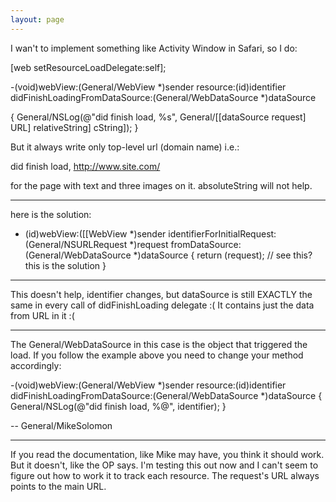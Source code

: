 ```yaml
---
layout: page
---
```


I wan't to implement something like Activity Window in Safari, so I do:

    
[web setResourceLoadDelegate:self];

-(void)webView:(General/WebView *)sender resource:(id)identifier didFinishLoadingFromDataSource:(General/WebDataSource *)dataSource

{
  General/NSLog(@"did finish load, %s", General/[[dataSource request] URL] relativeString] cString]);
}


But it always write only top-level url (domain name) i.e.:

did finish load, http://www.site.com/

for the page with text and three images on it.     absoluteString will not help.

----

here is the solution:
    
- (id)webView:([[WebView *)sender identifierForInitialRequest:(General/NSURLRequest *)request fromDataSource:(General/WebDataSource *)dataSource
{
	return (request); // see this? this is the solution
}


----

This doesn't help, identifier changes, but dataSource is still EXACTLY the same in every call of didFinishLoading delegate :(
It contains just the data from URL in it :(

----
The General/WebDataSource in this case is the object that triggered the load. If you follow the example above you need to change your method accordingly:
    
-(void)webView:(General/WebView *)sender resource:(id)identifier didFinishLoadingFromDataSource:(General/WebDataSource *)dataSource
{
  General/NSLog(@"did finish load, %@", identifier);
}

-- General/MikeSolomon

----

If you read the documentation, like Mike may have, you think it should work. But it doesn't, like the OP says. I'm testing this out now and I can't seem to figure out how to work it to track each resource. The request's URL always points to the main URL.